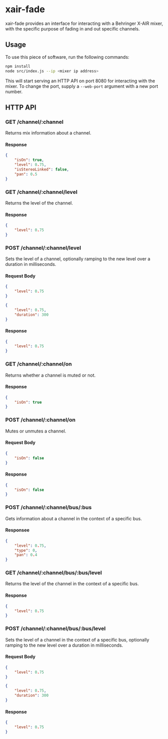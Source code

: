 # xair-fade

xair-fade provides an interface for interacting with a Behringer X-AIR mixer, with the specific purpose of fading in and out specific channels.

## Usage

To use this piece of software, run the following commands:

```bash
npm install
node src/index.js --ip <mixer ip address>
```

This will start serving an HTTP API on port 8080 for interacting with the mixer. To change the port, supply a `--web-port` argument with a new port number.

## HTTP API

### GET /channel/:channel

Returns mix information about a channel.

#### Response

```json
{
    "isOn": true,
    "level": 0.75,
    "isStereoLinked": false,
    "pan": 0.5
}
```

### GET /channel/:channel/level

Returns the level of the channel.

#### Response

```json
{
    "level": 0.75
}
```

### POST /channel/:channel/level

Sets the level of a channel, optionally ramping to the new level over a duration in milliseconds.

#### Request Body

```json
{
    "level": 0.75
}
```

```json
{
    "level": 0.75,
    "duration": 300
}
```

#### Response

```json
{
    "level": 0.75
}
```

### GET /channel/:channel/on

Returns whether a channel is muted or not.

#### Response

```json
{
    "isOn": true
}
```

### POST /channel/:channel/on

Mutes or unmutes a channel.

#### Request Body

```json
{
    "isOn": false
}
```

#### Response

```json
{
    "isOn": false
}
```

### POST /channel/:channel/bus/:bus

Gets information about a channel in the context of a specific bus.

#### Responsee

```json
{
    "level": 0.75,
    "type": 0,
    "pan": 0.4
}
```

### GET /channel/:channel/bus/:bus/level

Returns the level of the channel in the context of a specific bus.

#### Response

```json
{
    "level": 0.75
}
```

### POST /channel/:channel/bus/:bus/level

Sets the level of a channel in the context of a specific bus, optionally ramping to the new level over a duration in milliseconds.

#### Request Body

```json
{
    "level": 0.75
}
```

```json
{
    "level": 0.75,
    "duration": 300
}
```

#### Response

```json
{
    "level": 0.75
}
```